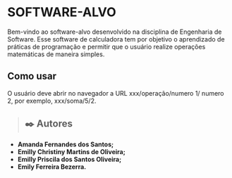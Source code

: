
# SOFTWARE-ALVO

Bem-vindo ao software-alvo desenvolvido na disciplina de Engenharia de Software. Esse software de calculadora tem por objetivo o aprendizado de práticas de programação e permitir que o usuário realize operações matemáticas de maneira simples.

## Como usar

O usuário deve abrir no navegador a URL xxx/operação/numero 1/ numero 2, por exemplo, xxx/soma/5/2.

>## ✒️ Autores

+ **Amanda Fernandes dos Santos;** 
+ **Emilly Christiny Martins de Oliveira;** 
+ **Emilly Priscila dos Santos Oliveira;** 
+ **Emily Ferreira Bezerra.** 

